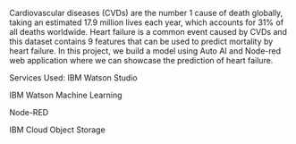 Cardiovascular diseases (CVDs) are the number 1 cause of death globally, taking an estimated 17.9 million lives each year, which accounts for 31% of all deaths worldwide.
Heart failure is a common event caused by CVDs and this dataset contains 9 features that can be used to predict mortality by heart failure.
In this project, we build a model using Auto AI and Node-red  web application where we can showcase the prediction of heart failure.

Services Used:
IBM Watson Studio

IBM Watson Machine Learning

Node-RED

IBM Cloud Object Storage
